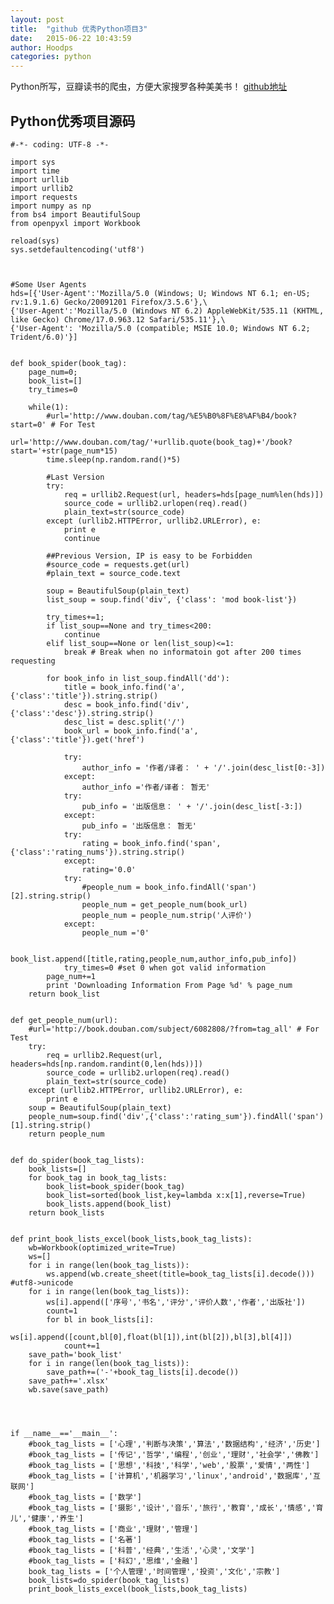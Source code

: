 ```yaml
---
layout: post
title:  "github 优秀Python项目3"
date:   2015-06-22 10:43:59
author: Hoodps
categories: python
---
```


Python所写，豆瓣读书的爬虫，方便大家搜罗各种美美书！ [github地址](https://github.com/lanbing510/DouBanSpider)

## Python优秀项目源码

	#-*- coding: UTF-8 -*-

	import sys
	import time
	import urllib
	import urllib2
	import requests
	import numpy as np
	from bs4 import BeautifulSoup
	from openpyxl import Workbook

	reload(sys)
	sys.setdefaultencoding('utf8')



	#Some User Agents
	hds=[{'User-Agent':'Mozilla/5.0 (Windows; U; Windows NT 6.1; en-US; rv:1.9.1.6) Gecko/20091201 Firefox/3.5.6'},\
	{'User-Agent':'Mozilla/5.0 (Windows NT 6.2) AppleWebKit/535.11 (KHTML, like Gecko) Chrome/17.0.963.12 Safari/535.11'},\
	{'User-Agent': 'Mozilla/5.0 (compatible; MSIE 10.0; Windows NT 6.2; Trident/6.0)'}]


	def book_spider(book_tag):
	    page_num=0;
	    book_list=[]
	    try_times=0
	    
	    while(1):
	        #url='http://www.douban.com/tag/%E5%B0%8F%E8%AF%B4/book?start=0' # For Test
	        url='http://www.douban.com/tag/'+urllib.quote(book_tag)+'/book?start='+str(page_num*15)
	        time.sleep(np.random.rand()*5)
	        
	        #Last Version
	        try:
	            req = urllib2.Request(url, headers=hds[page_num%len(hds)])
	            source_code = urllib2.urlopen(req).read()
	            plain_text=str(source_code)   
	        except (urllib2.HTTPError, urllib2.URLError), e:
	            print e
	            continue
	  
	        ##Previous Version, IP is easy to be Forbidden
	        #source_code = requests.get(url) 
	        #plain_text = source_code.text  
	        
	        soup = BeautifulSoup(plain_text)
	        list_soup = soup.find('div', {'class': 'mod book-list'})
	        
	        try_times+=1;
	        if list_soup==None and try_times<200:
	            continue
	        elif list_soup==None or len(list_soup)<=1:
	            break # Break when no informatoin got after 200 times requesting
	        
	        for book_info in list_soup.findAll('dd'):
	            title = book_info.find('a', {'class':'title'}).string.strip()
	            desc = book_info.find('div', {'class':'desc'}).string.strip()
	            desc_list = desc.split('/')
	            book_url = book_info.find('a', {'class':'title'}).get('href')
	            
	            try:
	                author_info = '作者/译者： ' + '/'.join(desc_list[0:-3])
	            except:
	                author_info ='作者/译者： 暂无'
	            try:
	                pub_info = '出版信息： ' + '/'.join(desc_list[-3:])
	            except:
	                pub_info = '出版信息： 暂无'
	            try:
	                rating = book_info.find('span', {'class':'rating_nums'}).string.strip()
	            except:
	                rating='0.0'
	            try:
	                #people_num = book_info.findAll('span')[2].string.strip()
	                people_num = get_people_num(book_url)
	                people_num = people_num.strip('人评价')
	            except:
	                people_num ='0'
	            
	            book_list.append([title,rating,people_num,author_info,pub_info])
	            try_times=0 #set 0 when got valid information
	        page_num+=1
	        print 'Downloading Information From Page %d' % page_num
	    return book_list


	def get_people_num(url):
	    #url='http://book.douban.com/subject/6082808/?from=tag_all' # For Test
	    try:
	        req = urllib2.Request(url, headers=hds[np.random.randint(0,len(hds))])
	        source_code = urllib2.urlopen(req).read()
	        plain_text=str(source_code)   
	    except (urllib2.HTTPError, urllib2.URLError), e:
	        print e
	    soup = BeautifulSoup(plain_text)
	    people_num=soup.find('div',{'class':'rating_sum'}).findAll('span')[1].string.strip()
	    return people_num


	def do_spider(book_tag_lists):
	    book_lists=[]
	    for book_tag in book_tag_lists:
	        book_list=book_spider(book_tag)
	        book_list=sorted(book_list,key=lambda x:x[1],reverse=True)
	        book_lists.append(book_list)
	    return book_lists


	def print_book_lists_excel(book_lists,book_tag_lists):
	    wb=Workbook(optimized_write=True)
	    ws=[]
	    for i in range(len(book_tag_lists)):
	        ws.append(wb.create_sheet(title=book_tag_lists[i].decode())) #utf8->unicode
	    for i in range(len(book_tag_lists)): 
	        ws[i].append(['序号','书名','评分','评价人数','作者','出版社'])
	        count=1
	        for bl in book_lists[i]:
	            ws[i].append([count,bl[0],float(bl[1]),int(bl[2]),bl[3],bl[4]])
	            count+=1
	    save_path='book_list'
	    for i in range(len(book_tag_lists)):
	        save_path+=('-'+book_tag_lists[i].decode())
	    save_path+='.xlsx'
	    wb.save(save_path)




	if __name__=='__main__':
	    #book_tag_lists = ['心理','判断与决策','算法','数据结构','经济','历史']
	    #book_tag_lists = ['传记','哲学','编程','创业','理财','社会学','佛教']
	    #book_tag_lists = ['思想','科技','科学','web','股票','爱情','两性']
	    #book_tag_lists = ['计算机','机器学习','linux','android','数据库','互联网']
	    #book_tag_lists = ['数学']
	    #book_tag_lists = ['摄影','设计','音乐','旅行','教育','成长','情感','育儿','健康','养生']
	    #book_tag_lists = ['商业','理财','管理']  
	    #book_tag_lists = ['名著']
	    #book_tag_lists = ['科普','经典','生活','心灵','文学']
	    #book_tag_lists = ['科幻','思维','金融']
	    book_tag_lists = ['个人管理','时间管理','投资','文化','宗教']
	    book_lists=do_spider(book_tag_lists)
	    print_book_lists_excel(book_lists,book_tag_lists)


